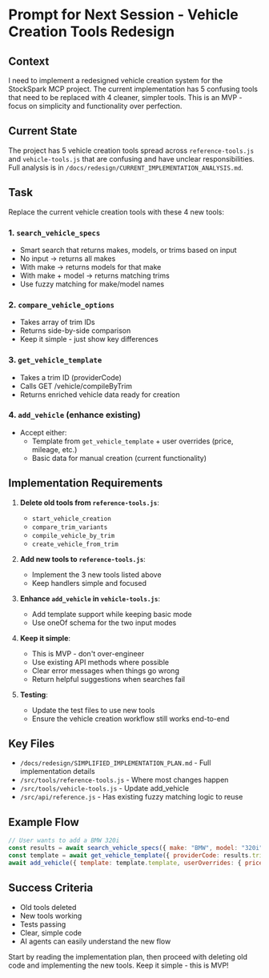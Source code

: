 # Prompt for Next Session - Vehicle Creation Tools Redesign

## Context
I need to implement a redesigned vehicle creation system for the StockSpark MCP project. The current implementation has 5 confusing tools that need to be replaced with 4 cleaner, simpler tools. This is an MVP - focus on simplicity and functionality over perfection.

## Current State
The project has 5 vehicle creation tools spread across `reference-tools.js` and `vehicle-tools.js` that are confusing and have unclear responsibilities. Full analysis is in `/docs/redesign/CURRENT_IMPLEMENTATION_ANALYSIS.md`.

## Task
Replace the current vehicle creation tools with these 4 new tools:

### 1. `search_vehicle_specs`
- Smart search that returns makes, models, or trims based on input
- No input → returns all makes
- With make → returns models for that make
- With make + model → returns matching trims
- Use fuzzy matching for make/model names

### 2. `compare_vehicle_options`
- Takes array of trim IDs
- Returns side-by-side comparison
- Keep it simple - just show key differences

### 3. `get_vehicle_template`
- Takes a trim ID (providerCode)
- Calls GET /vehicle/compileByTrim
- Returns enriched vehicle data ready for creation

### 4. `add_vehicle` (enhance existing)
- Accept either:
  - Template from `get_vehicle_template` + user overrides (price, mileage, etc.)
  - Basic data for manual creation (current functionality)

## Implementation Requirements

1. **Delete old tools from `reference-tools.js`**:
   - `start_vehicle_creation`
   - `compare_trim_variants`
   - `compile_vehicle_by_trim`
   - `create_vehicle_from_trim`

2. **Add new tools to `reference-tools.js`**:
   - Implement the 3 new tools listed above
   - Keep handlers simple and focused

3. **Enhance `add_vehicle` in `vehicle-tools.js`**:
   - Add template support while keeping basic mode
   - Use oneOf schema for the two input modes

4. **Keep it simple**:
   - This is MVP - don't over-engineer
   - Use existing API methods where possible
   - Clear error messages when things go wrong
   - Return helpful suggestions when searches fail

5. **Testing**:
   - Update the test files to use new tools
   - Ensure the vehicle creation workflow still works end-to-end

## Key Files
- `/docs/redesign/SIMPLIFIED_IMPLEMENTATION_PLAN.md` - Full implementation details
- `/src/tools/reference-tools.js` - Where most changes happen
- `/src/tools/vehicle-tools.js` - Update add_vehicle
- `/src/api/reference.js` - Has existing fuzzy matching logic to reuse

## Example Flow
```javascript
// User wants to add a BMW 320i
const results = await search_vehicle_specs({ make: "BMW", model: "320i" });
const template = await get_vehicle_template({ providerCode: results.trims[0].id });
await add_vehicle({ template: template.template, userOverrides: { price: 35000 } });
```

## Success Criteria
- Old tools deleted
- New tools working
- Tests passing
- Clear, simple code
- AI agents can easily understand the new flow

Start by reading the implementation plan, then proceed with deleting old code and implementing the new tools. Keep it simple - this is MVP!